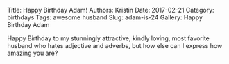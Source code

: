 Title: Happy Birthday Adam!
Authors: Kristin
Date: 2017-02-21
Category: birthdays
Tags: awesome husband
Slug: adam-is-24
Gallery: Happy Birthday Adam

Happy Birthday to my stunningly attractive, kindly loving, most favorite husband who hates adjective and adverbs, but how else can I express how amazing you are?
